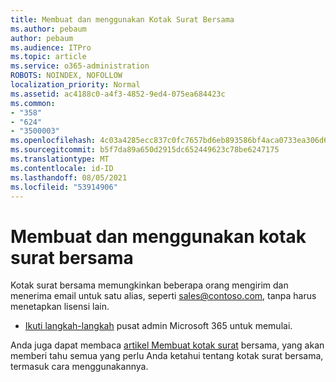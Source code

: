 ```yaml
---
title: Membuat dan menggunakan Kotak Surat Bersama
ms.author: pebaum
author: pebaum
ms.audience: ITPro
ms.topic: article
ms.service: o365-administration
ROBOTS: NOINDEX, NOFOLLOW
localization_priority: Normal
ms.assetid: ac4188c0-a4f3-4852-9ed4-075ea684423c
ms.common:
- "358"
- "624"
- "3500003"
ms.openlocfilehash: 4c03a4285ecc837c0fc7657bd6eb893586bf4aca0733ea306d6f6c783ff402d6
ms.sourcegitcommit: b5f7da89a650d2915dc652449623c78be6247175
ms.translationtype: MT
ms.contentlocale: id-ID
ms.lasthandoff: 08/05/2021
ms.locfileid: "53914906"
---
```

# <a name="create-and-use-a-shared-mailbox"></a>Membuat dan menggunakan kotak surat bersama

Kotak surat bersama memungkinkan beberapa orang mengirim dan menerima email untuk satu alias, seperti sales@contoso.com, tanpa harus menetapkan lisensi lain.
  
- [Ikuti langkah-langkah](https://portal.office.com/AdminPortal/Home#/AssistedGuide/addemailoptions) pusat admin Microsoft 365 untuk memulai. 

Anda juga dapat membaca [artikel Membuat kotak surat](https://docs.microsoft.com/microsoft-365/admin/email/create-a-shared-mailbox) bersama, yang akan memberi tahu semua yang perlu Anda ketahui tentang kotak surat bersama, termasuk cara menggunakannya.
  